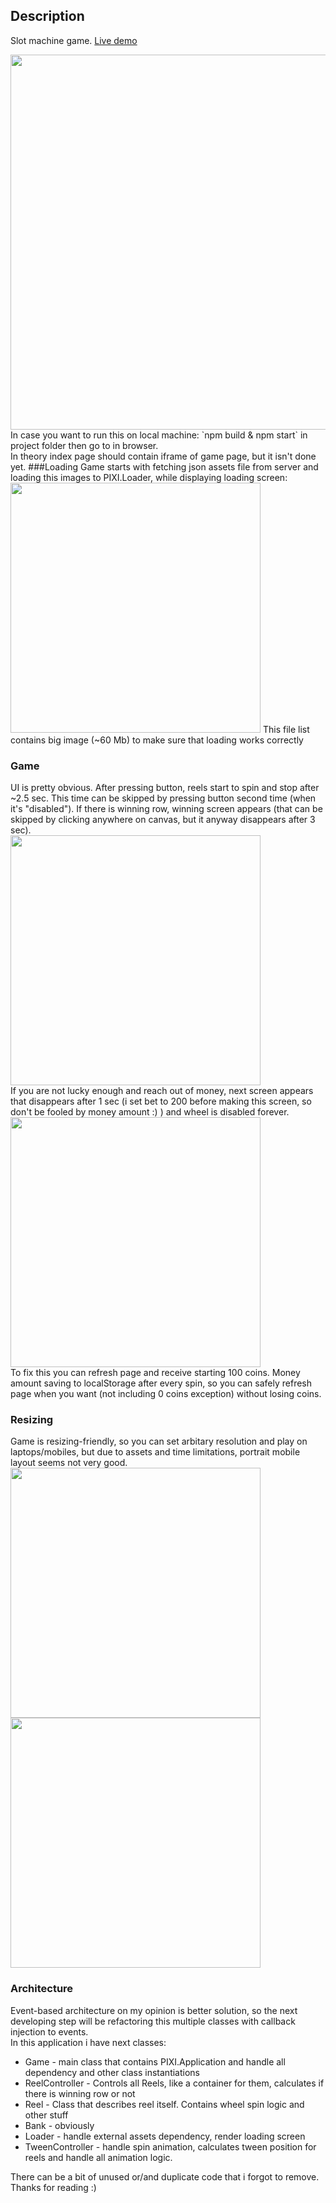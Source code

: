 ## Description
Slot machine game. [Live demo](http://178.157.91.109:8080/game)  


<img src='https://is.gd/HFilGl' width="600">  
<br>
In case you want to run this on local machine:  
`npm build & npm start` in project folder  
then go to <localhost:8080/game> in browser.  
<br>
In theory index <localhost:8080> page should contain iframe of game page, but it isn't done yet.
###Loading
Game starts with fetching json assets file from server
and loading this images to PIXI.Loader, while displaying loading screen:  
<img src='https://is.gd/StzFfK' width='400'>  
This file list contains big image (~60 Mb) to make sure that loading works correctly

### Game
UI is pretty obvious. After pressing button, reels start to spin and stop after ~2.5 sec. This time can be skipped by pressing button second time (when it's "disabled").
If there is winning row, winning screen appears (that can be skipped by clicking anywhere on canvas, but it anyway disappears after 3 sec).  
<img src='https://i.imgur.com/mR8DeYS.png' width='400'>  
If you are not lucky enough and reach out of money, next screen appears that disappears after 1 sec (i set bet to 200 before making this screen, so don't be fooled by money amount :) ) and wheel is disabled forever. 
<img src='https://is.gd/ezx9OW' width='400'>  
To fix this you can refresh page and receive starting 100 coins. Money amount saving to localStorage after every spin, so you can safely refresh page when you want (not including 0 coins exception) without losing coins.

### Resizing
Game is resizing-friendly, so you can set arbitary resolution and play on laptops/mobiles, but due to assets and time limitations, portrait mobile layout seems not very good.   
<img src='https://i.imgur.com/FVQPEQr.png' height='400'> 
<img src='https://i.imgur.com/Pp8w4uH.png' width='400'>

### Architecture
Event-based architecture on my opinion is better solution, so the next developing step will be refactoring this multiple classes with callback injection to events.  
In this application i have next classes:  
* Game - main class that contains PIXI.Application and handle all dependency and other class instantiations
* ReelController - Controls all Reels, like a container for them, calculates if there is winning row or not
* Reel - Class that describes reel itself. Contains wheel spin logic and other stuff
* Bank - obviously
* Loader - handle external assets dependency, render loading screen
* TweenController - handle spin animation, calculates tween position for reels and handle all animation logic.  

There can be a bit of unused or/and duplicate code that i forgot to remove.  
Thanks for reading :)
